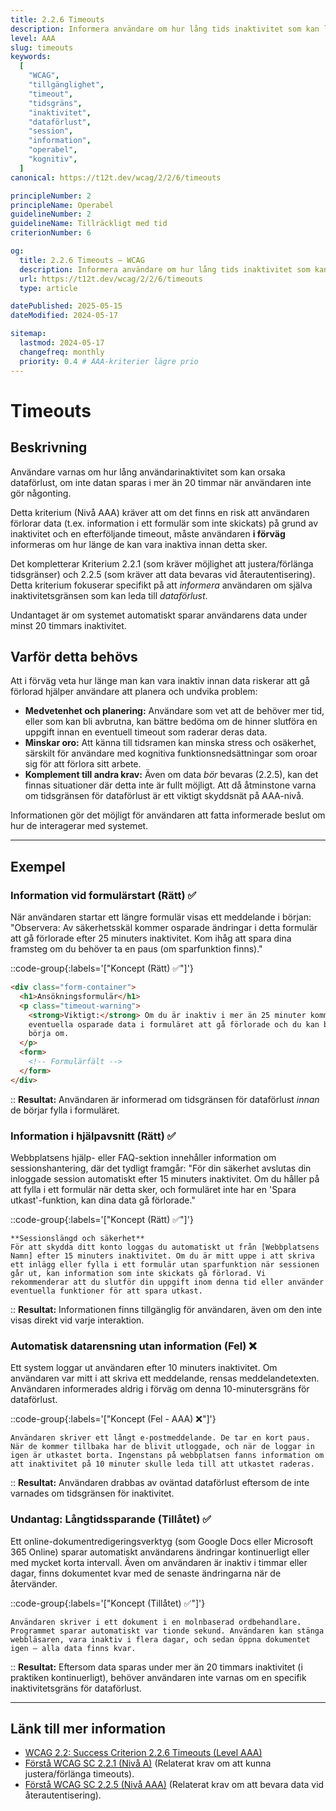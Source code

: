 ```yaml
---
title: 2.2.6 Timeouts
description: Informera användare om hur lång tids inaktivitet som kan leda till dataförlust.
level: AAA
slug: timeouts
keywords:
  [
    "WCAG",
    "tillgänglighet",
    "timeout",
    "tidsgräns",
    "inaktivitet",
    "dataförlust",
    "session",
    "information",
    "operabel",
    "kognitiv",
  ]
canonical: https://t12t.dev/wcag/2/2/6/timeouts

principleNumber: 2
principleName: Operabel
guidelineNumber: 2
guidelineName: Tillräckligt med tid
criterionNumber: 6

og:
  title: 2.2.6 Timeouts – WCAG
  description: Informera användare om hur lång tids inaktivitet som kan leda till dataförlust.
  url: https://t12t.dev/wcag/2/2/6/timeouts
  type: article

datePublished: 2025-05-15
dateModified: 2024-05-17

sitemap:
  lastmod: 2024-05-17
  changefreq: monthly
  priority: 0.4 # AAA-kriterier lägre prio
---
```


# Timeouts

## Beskrivning

Användare varnas om hur lång användarinaktivitet som kan orsaka dataförlust, om inte datan sparas i mer än 20 timmar när användaren inte gör någonting.

Detta kriterium (Nivå AAA) kräver att om det finns en risk att användaren förlorar data (t.ex. information i ett formulär som inte skickats) på grund av inaktivitet och en efterföljande timeout, måste användaren **i förväg** informeras om hur länge de kan vara inaktiva innan detta sker.

Det kompletterar Kriterium 2.2.1 (som kräver möjlighet att justera/förlänga tidsgränser) och 2.2.5 (som kräver att data bevaras vid återautentisering). Detta kriterium fokuserar specifikt på att _informera_ användaren om själva inaktivitetsgränsen som kan leda till _dataförlust_.

Undantaget är om systemet automatiskt sparar användarens data under minst 20 timmars inaktivitet.

## Varför detta behövs

Att i förväg veta hur länge man kan vara inaktiv innan data riskerar att gå förlorad hjälper användare att planera och undvika problem:

- **Medvetenhet och planering:** Användare som vet att de behöver mer tid, eller som kan bli avbrutna, kan bättre bedöma om de hinner slutföra en uppgift innan en eventuell timeout som raderar deras data.
- **Minskar oro:** Att känna till tidsramen kan minska stress och osäkerhet, särskilt för användare med kognitiva funktionsnedsättningar som oroar sig för att förlora sitt arbete.
- **Komplement till andra krav:** Även om data _bör_ bevaras (2.2.5), kan det finnas situationer där detta inte är fullt möjligt. Att då åtminstone varna om tidsgränsen för dataförlust är ett viktigt skyddsnät på AAA-nivå.

Informationen gör det möjligt för användaren att fatta informerade beslut om hur de interagerar med systemet.

---

## Exempel

### Information vid formulärstart (Rätt) ✅

När användaren startar ett längre formulär visas ett meddelande i början: "Observera: Av säkerhetsskäl kommer osparade ändringar i detta formulär att gå förlorade efter 25 minuters inaktivitet. Kom ihåg att spara dina framsteg om du behöver ta en paus (om sparfunktion finns)."

::code-group{:labels='["Koncept (Rätt) ✅"]'}

```html {3-7} showLineNumbers
<div class="form-container">
  <h1>Ansökningsformulär</h1>
  <p class="timeout-warning">
    <strong>Viktigt:</strong> Om du är inaktiv i mer än 25 minuter kommer
    eventuella osparade data i formuläret att gå förlorade och du kan behöva
    börja om.
  </p>
  <form>
    <!-- Formulärfält -->
  </form>
</div>
```

::
**Resultat:** Användaren är informerad om tidsgränsen för dataförlust _innan_ de börjar fylla i formuläret.

### Information i hjälpavsnitt (Rätt) ✅

Webbplatsens hjälp- eller FAQ-sektion innehåller information om sessionshantering, där det tydligt framgår: "För din säkerhet avslutas din inloggade session automatiskt efter 15 minuters inaktivitet. Om du håller på att fylla i ett formulär när detta sker, och formuläret inte har en 'Spara utkast'-funktion, kan dina data gå förlorade."

::code-group{:labels='["Koncept (Rätt) ✅"]'}

```text [Hjälptext]
**Sessionslängd och säkerhet**
För att skydda ditt konto loggas du automatiskt ut från [Webbplatsens Namn] efter 15 minuters inaktivitet. Om du är mitt uppe i att skriva ett inlägg eller fylla i ett formulär utan sparfunktion när sessionen går ut, kan information som inte skickats gå förlorad. Vi rekommenderar att du slutför din uppgift inom denna tid eller använder eventuella funktioner för att spara utkast.
```

::
**Resultat:** Informationen finns tillgänglig för användaren, även om den inte visas direkt vid varje interaktion.

### Automatisk datarensning utan information (Fel) ❌

Ett system loggar ut användaren efter 10 minuters inaktivitet. Om användaren var mitt i att skriva ett meddelande, rensas meddelandetexten. Användaren informerades aldrig i förväg om denna 10-minutersgräns för dataförlust.

::code-group{:labels='["Koncept (Fel - AAA) ❌"]'}

```text [Beskrivning]
Användaren skriver ett långt e-postmeddelande. De tar en kort paus. När de kommer tillbaka har de blivit utloggade, och när de loggar in igen är utkastet borta. Ingenstans på webbplatsen fanns information om att inaktivitet på 10 minuter skulle leda till att utkastet raderas.
```

::
**Resultat:** Användaren drabbas av oväntad dataförlust eftersom de inte varnades om tidsgränsen för inaktivitet.

### Undantag: Långtidssparande (Tillåtet) ✅

Ett online-dokumentredigeringsverktyg (som Google Docs eller Microsoft 365 Online) sparar automatiskt användarens ändringar kontinuerligt eller med mycket korta intervall. Även om användaren är inaktiv i timmar eller dagar, finns dokumentet kvar med de senaste ändringarna när de återvänder.

::code-group{:labels='["Koncept (Tillåtet) ✅"]'}

```text [Beskrivning]
Användaren skriver i ett dokument i en molnbaserad ordbehandlare. Programmet sparar automatiskt var tionde sekund. Användaren kan stänga webbläsaren, vara inaktiv i flera dagar, och sedan öppna dokumentet igen – alla data finns kvar.
```

::
**Resultat:** Eftersom data sparas under mer än 20 timmars inaktivitet (i praktiken kontinuerligt), behöver användaren inte varnas om en specifik inaktivitetsgräns för dataförlust.

---

## Länk till mer information

- [WCAG 2.2: Success Criterion 2.2.6 Timeouts (Level AAA)](https://www.w3.org/WAI/WCAG22/Understanding/timeouts.html)
- [Förstå WCAG SC 2.2.1 (Nivå A)](https://www.w3.org/WAI/WCAG22/Understanding/timing-adjustable.html) (Relaterat krav om att kunna justera/förlänga timeouts).
- [Förstå WCAG SC 2.2.5 (Nivå AAA)](https://www.w3.org/WAI/WCAG22/Understanding/re-authenticating.html) (Relaterat krav om att bevara data vid återautentisering).
